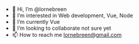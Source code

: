 - 👋 Hi, I’m @lornebreen
- 👀 I’m interested in Web development, Vue, Node
- 🌱 I’m currently Vue
- 💞️ I’m looking to collaborate not sure yet
- 📫 How to reach me lornebreen@gmail.com

<!---
lornebreen/lornebreen is a ✨ special ✨ repository because its `README.md` (this file) appears on your GitHub profile.
You can click the Preview link to take a look at your changes.
--->
